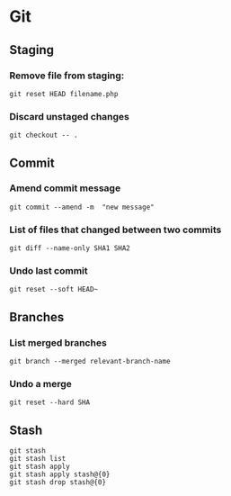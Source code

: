 # Git


## Staging
### Remove file from staging:
```
git reset HEAD filename.php
```

### Discard unstaged changes
```
git checkout -- .
```

## Commit
### Amend commit message
```
git commit --amend -m  "new message"
```
### List of files that changed between two commits
```
git diff --name-only SHA1 SHA2
```
### Undo last commit
```
git reset --soft HEAD~
```
## Branches
### List merged branches
```
git branch --merged relevant-branch-name
```

### Undo a merge
```
git reset --hard SHA
```

## Stash
```
git stash
git stash list
git stash apply
git stash apply stash@{0}
git stash drop stash@{0}
```




